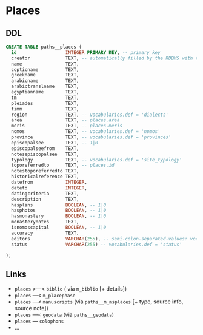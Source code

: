 # Places

## DDL

```sql
CREATE TABLE paths__places (
  id                  INTEGER PRIMARY KEY, -- primary key
  creator             TEXT, -- automatically filled by the RDBMS with the current user id
  name                TEXT,
  copticname          TEXT,
  greekname           TEXT,
  arabicname          TEXT,
  arabictranslname    TEXT,
  egyptianname        TEXT,
  tm                  TEXT,
  pleiades            TEXT,
  timm                TEXT,
  region              TEXT, -- vocabularies.def = 'dialects'
  area                TEXT, -- places.area
  meris               TEXT, -- places.meris
  nomos               TEXT, -- vocabularies.def = 'nomos'
  province            TEXT, -- vocabularies.def = 'provinces'
  episcopalsee        TEXT, -- 1|0
  episcopalseefrom    TEXT,
  notesepiscopalsee   TEXT,
  typology            TEXT, -- vocabularies.def = 'site_typology'
  toporeferredto      TEXT, -- places.id
  notestoporeferredto TEXT,
  historicalreference TEXT,
  datefrom            INTEGER,
  dateto              INTEGER,
  datingcriteria      TEXT,
  description         TEXT,
  hasplans            BOOLEAN, -- 1|0
  hasphotos           BOOLEAN, -- 1|0
  hasmonastery        BOOLEAN, -- 1|0
  monasterynotes      TEXT,
  isnomoscapital      BOOLEAN, -- 1|0
  accuracy            TEXT,
  editors             VARCHAR(255), -- semi-colon-separated-values: vocabularies.def = 'persons'
  status              VARCHAR(255) -- vocabularies.def = 'status'

);
```

## Links
- `places` >—< `biblio` ( via `m_biblio` [+ details])
- `places` —< `m_placephase`
- `places` —< `manuscripts` (via `paths__m_msplaces` [+ type, source info, source note])
- `places` —< `geodata` (via `paths__geodata`)
- `places` — `colophons`
- ...
